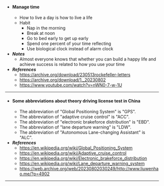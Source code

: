 - #### Manage time
    - How to live a day is how to live a life
    - Habit
        - Nap in the morning
        - Break at noon
        - Go to bed early to get up early
        - Spend one percent of your time reflecting
        - Use biological clock instead of alarm clock
- ***Notes***
    - Almost everyone knows that whether you can build a happy life and achieve success is related to how you use your time
- ***References***
    - https://archive.org/download/230513rockefeller-letters
    - https://archive.org/download/1._20230802
    - https://www.youtube.com/watch?v=nWN0-7-w-1U
- ---
- #### Some abbreviations about theory driving license test in China
    - The abbreviation of "Global Positioning System" is "GPS".
    - The abbreviation of "adaptive cruise control" is "ACC".
    - The abbreviation of "electronic brakeforce distribution" is "EBD".
    - The abbreviation of "lane departure warning" is "LDW".
    - The abbreviation of "Autonomous Lane-changing Assistant" is "ALC".
- ***References***
    - https://en.wikipedia.org/wiki/Global_Positioning_System
    - https://en.wikipedia.org/wiki/Adaptive_cruise_control
    - https://en.wikipedia.org/wiki/Electronic_brakeforce_distribution
    - https://en.wikipedia.org/wiki/Lane_departure_warning_system
    - https://web.archive.org/web/20230802030249/http://www.liuwenhao.me/?p=4902
- ---
